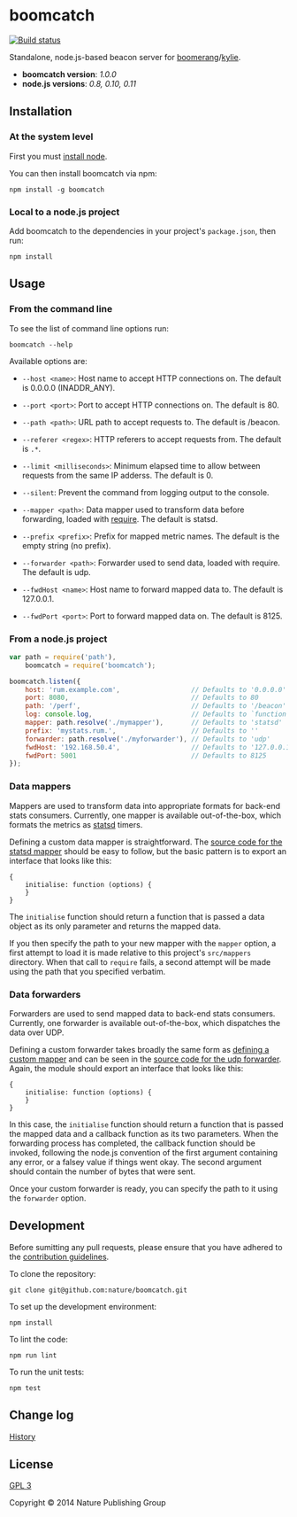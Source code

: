 # boomcatch

[![Build status][ci-image]][ci-status]

Standalone,
node.js-based
beacon server for [boomerang]/[kylie].

* **boomcatch version**: *1.0.0*
* **node.js versions**: *0.8, 0.10, 0.11*

## Installation

### At the system level

First you must
[install node][node].

You can then
install boomcatch via npm:

```
npm install -g boomcatch
```

### Local to a node.js project

Add boomcatch
to the dependencies
in your project's `package.json`,
then run:

```
npm install
```

## Usage

### From the command line

To see
the list of command line options
run:

```
boomcatch --help
```

Available options are:

* `--host <name>`:
  Host name to accept HTTP connections on.
  The default is 0.0.0.0 (INADDR_ANY).

* `--port <port>`:
  Port to accept HTTP connections on.
  The default is 80.

* `--path <path>`:
  URL path to accept requests to.
  The default is /beacon.

* `--referer <regex>`:
  HTTP referers to accept requests from.
  The default is `.*`.

* `--limit <milliseconds>`:
  Minimum elapsed time to allow
  between requests from the same IP adderss.
  The default is 0.

* `--silent`:
  Prevent the command
  from logging output
  to the console.

* `--mapper <path>`:
  Data mapper used to transform data before forwarding,
  loaded with [require].
  The default is statsd.

* `--prefix <prefix>`:
  Prefix for mapped metric names.
  The default is the empty string
  (no prefix).

* `--forwarder <path>`:
  Forwarder used to send data,
  loaded with require.
  The default is udp.

* `--fwdHost <name>`:
  Host name to forward mapped data to.
  The default is 127.0.0.1.

* `--fwdPort <port>`:
  Port to forward mapped data on.
  The default is 8125.

### From a node.js project

```javascript
var path = require('path'),
    boomcatch = require('boomcatch');

boomcatch.listen({
    host: 'rum.example.com',                  // Defaults to '0.0.0.0' (INADDR_ANY)
    port: 8080,                               // Defaults to 80
    path: '/perf',                            // Defaults to '/beacon'
    log: console.log,                         // Defaults to `function () {}`
    mapper: path.resolve('./mymapper'),       // Defaults to 'statsd'
    prefix: 'mystats.rum.',                   // Defaults to ''
    forwarder: path.resolve('./myforwarder'), // Defaults to 'udp'
    fwdHost: '192.168.50.4',                  // Defaults to '127.0.0.1'
    fwdPort: 5001                             // Defaults to 8125
});
```

### Data mappers

Mappers are used
to transform data
into appropriate formats
for back-end stats consumers.
Currently, one mapper is available out-of-the-box,
which formats the metrics
as [statsd] timers.

Defining a custom data mapper
is straightforward.
The [source code for the statsd mapper][mapper]
should be easy to follow,
but the basic pattern
is to export an interface
that looks like this:

```javscript
{
    initialise: function (options) {
    }
}
```

The `initialise` function
should return a function
that is passed a data object
as its only parameter
and returns the mapped data.

If you then specify
the path to your new mapper
with the `mapper` option,
a first attempt to load it
is made relative
to this project's `src/mappers` directory.
When that call to `require` fails,
a second attempt will be made
using the path that you specified verbatim.

### Data forwarders

Forwarders are used
to send mapped data
to back-end stats consumers.
Currently, one forwarder is available out-of-the-box,
which dispatches the data over UDP.

Defining a custom forwarder
takes broadly the same form
as [defining a custom mapper](#data-mappers)
and can be seen
in the [source code for the udp forwarder][forwarder].
Again, the module should export
an interface that looks like this:

```javscript
{
    initialise: function (options) {
    }
}
```

In this case,
the `initialise` function
should return a function
that is passed
the mapped data
and a callback function
as its two parameters.
When the forwarding process has completed,
the callback function should be invoked,
following the node.js convention
of the first argument containing any error,
or a falsey value if things went okay.
The second argument should contain
the number of bytes that were sent.

Once your custom forwarder is ready,
you can specify the path to it
using the `forwarder` option.

## Development

Before sumitting any pull requests,
please ensure that you have
adhered to the [contribution guidelines][contrib].

To clone the repository:

```
git clone git@github.com:nature/boomcatch.git
```

To set up the development environment:

```
npm install
```

To lint the code:

```
npm run lint
```

To run the unit tests:

```
npm test
```

## Change log

[History]

## License

[GPL 3][license]

Copyright © 2014 Nature Publishing Group

[ci-image]: https://secure.travis-ci.org/nature/boomcatch.png?branch=master
[ci-status]: http://travis-ci.org/#!/nature/boomcatch
[boomerang]: https://github.com/lognormal/boomerang
[kylie]: https://github.com/forcedotcom/kylie
[node]: http://nodejs.org/download/
[require]: http://nodejs.org/api/globals.html#globals_require
[statsd]: https://github.com/etsy/statsd/
[mapper]: https://github.com/nature/boomcatch/blob/master/src/mappers/statsd.js
[forwarder]: https://github.com/nature/boomcatch/blob/master/src/forwarders/udp.js
[contrib]: https://github.com/nature/boomcatch/blob/master/CONTRIBUTING.md
[history]: https://github.com/nature/boomcatch/blob/master/HISTORY.md
[license]: https://github.com/nature/boomcatch/blob/master/COPYING

